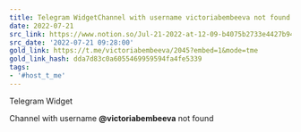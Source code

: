 ```yaml
---
title: Telegram WidgetChannel with username victoriabembeeva not found
date: 2022-07-21
src_link: https://www.notion.so/Jul-21-2022-at-12-09-b4075b2733e4427b94bfbec844c0e791
src_date: '2022-07-21 09:28:00'
gold_link: https://t.me/victoriabembeeva/2045?embed=1&mode=tme
gold_link_hash: dda7d83c0a6055469959594fa4fe5339
tags:
- '#host_t_me'
---
```





Telegram Widget























Channel with username **@victoriabembeeva** not found